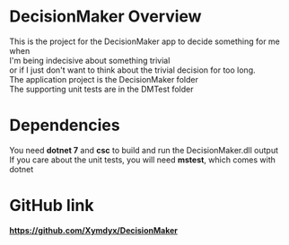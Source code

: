 # DecisionMaker Overview
This is the project for the DecisionMaker app to decide something for me when <br>
I'm being indecisive about something trivial <br>
or if I just don't want to think about the trivial decision for too long.<br>
The application project is the DecisionMaker folder<br>
The supporting unit tests are in the DMTest folder<br>

# Dependencies
You need **dotnet 7** and **csc** to build and run the DecisionMaker.dll output<br>
If you care about the unit tests, you will need **mstest**, which comes with dotnet<br>

# GitHub link
**https://github.com/Xymdyx/DecisionMaker**
